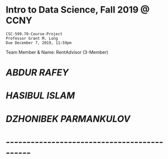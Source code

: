 # Intro to Data Science, Fall 2019 @ CCNY
    CSC-599.70-Course-Project 
    Professor Grant M. Long
    Due December 7, 2019, 11:59pm

Team Member & Name: RentAdvisor (3-Member)
# *ABDUR RAFEY*
# *HASIBUL ISLAM*
# *DZHONIBEK PARMANKULOV*
# --------------------------------------------
